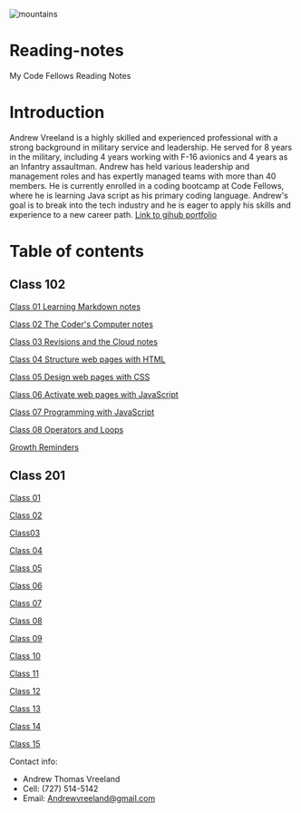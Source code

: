 ![mountains](https://user-images.githubusercontent.com/122303931/211586989-2095755b-9fec-4f7e-a665-4afc73cecd36.jpg)

# Reading-notes

My Code Fellows Reading Notes

# Introduction

Andrew Vreeland is a highly skilled and experienced professional with a strong background in military service and leadership. He served for 8 years in the military, including 4 years working with F-16 avionics and 4 years as an Infantry assaultman. Andrew has held various leadership and management roles and has expertly managed teams with more than 40 members. He is currently enrolled in a coding bootcamp at Code Fellows, where he is learning Java script as his primary coding language. Andrew's goal is to break into the tech industry and he is eager to apply his skills and experience to a new career path.
[Link to gihub portfolio](https://github.com/AndrewVreeland)

# Table of contents

## Class 102

[Class 01 Learning Markdown notes](class102/class1.md)

[Class 02 The Coder's Computer notes](class102/class2.md)

[Class 03 Revisions and the Cloud notes](class102/class3.md)

[Class 04 Structure web pages with HTML](class102/class4.md)

[Class 05 Design web pages with CSS](class102/class5.md)

[Class 06 Activate web pages with JavaScript](class102/class6.md)

[Class 07 Programming with JavaScript](class102/class7.md)

[Class 08 Operators and Loops](class102/class8.md)

[Growth Reminders](Growth.md)

## Class 201

[Class 01](class201/class1.md)

[Class 02](class201/class2.md)

[Class03](class201/class3.md)

[Class 04](class201/class4.md)

[Class 05](class201/class5.md)

[Class 06](class201/class6.md)

[Class 07](class201/class7.md)

[Class 08](class201/class8.md)

[Class 09](class201/class9.md)

[Class 10](class201/class10.md)

[Class 11](class201/class11.md)

[Class 12](class201/class12.md)

[Class 13](class201/class13.md)

[Class 14](class201/class14.md)

[Class 15](class201/class15.md)

Contact info:

- Andrew Thomas Vreeland
- Cell: (727) 514-5142
- Email: Andrewvreeland@gmail.com
